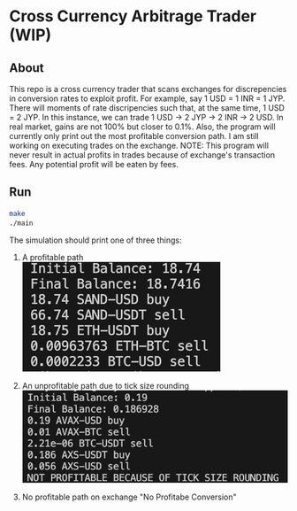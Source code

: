 # Cross Currency Arbitrage Trader (WIP)
## About
This repo is a cross currency trader that scans exchanges for discrepencies in conversion rates to exploit profit. For example, say 1 USD = 1 INR = 1 JYP. There will moments of rate discripencies such that, at the same time, 1 USD = 2 JYP. In this instance, we can trade 1 USD -> 2 JYP -> 2 INR -> 2 USD. In real market, gains are not 100% but closer to 0.1%. Also, the program will currently only print out the most profitable conversion path. I am still working on executing trades on the exchange. NOTE: This program will never result in actual profits in trades because of exchange's transaction fees. Any potential profit will be eaten by fees.

## Run
```bash
make
./main
```
The simulation should print one of three things:  

1. A profitable path  
![pic 1](cpp/profitable_simulation_pic.png) 

2. An unprofitable path due to tick size rounding  
![pic 2](cpp/unprofitable_tick_size.png) 

3. No profitable path on exchange
"No Profitabe Conversion"


